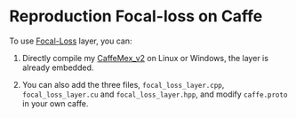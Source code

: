 # Reproduction Focal-loss on Caffe

To use [Focal-Loss](https://arxiv.org/abs/1708.02002) layer, you can:

1) Directly compile my [CaffeMex_v2](https://github.com/sciencefans/CaffeMex_v2) on Linux or Windows, the layer is already embedded. 

2) You can also add the three files, `focal_loss_layer.cpp`, `focal_loss_layer.cu` and `focal_loss_layer.hpp`, and modify `caffe.proto` in your own caffe. 

